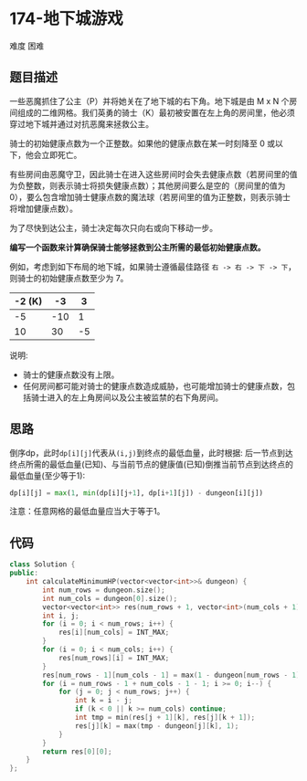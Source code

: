 # 174-地下城游戏

难度 困难



## 题目描述

一些恶魔抓住了公主（P）并将她关在了地下城的右下角。地下城是由 M x N 个房间组成的二维网格。我们英勇的骑士（K）最初被安置在左上角的房间里，他必须穿过地下城并通过对抗恶魔来拯救公主。

骑士的初始健康点数为一个正整数。如果他的健康点数在某一时刻降至 0 或以下，他会立即死亡。

有些房间由恶魔守卫，因此骑士在进入这些房间时会失去健康点数（若房间里的值为负整数，则表示骑士将损失健康点数）；其他房间要么是空的（房间里的值为 0），要么包含增加骑士健康点数的魔法球（若房间里的值为正整数，则表示骑士将增加健康点数）。

为了尽快到达公主，骑士决定每次只向右或向下移动一步。

**编写一个函数来计算确保骑士能够拯救到公主所需的最低初始健康点数。**

例如，考虑到如下布局的地下城，如果骑士遵循最佳路径 `右 -> 右 -> 下 -> 下`，则骑士的初始健康点数至少为 7。

| -2 (K)|-3|3 |
| ---- | ---- | ---- |
| -5 | -10 | 1 |
| 10 | 30 | -5 |

说明:

- 骑士的健康点数没有上限。
- 任何房间都可能对骑士的健康点数造成威胁，也可能增加骑士的健康点数，包括骑士进入的左上角房间以及公主被监禁的右下角房间。



## 思路

倒序dp，此时`dp[i][j]`代表从`(i,j)`到终点的最低血量，此时根据: 后一节点到达终点所需的最低血量(已知)、与当前节点的健康值(已知)倒推当前节点到达终点的最低血量(至少等于1):

```python
dp[i][j] = max(1, min(dp[i][j+1], dp[i+1][j]) - dungeon[i][j])
```

注意：任意网格的最低血量应当大于等于1。



## 代码

```C++
class Solution {
public:
    int calculateMinimumHP(vector<vector<int>>& dungeon) {
        int num_rows = dungeon.size();
        int num_cols = dungeon[0].size();
        vector<vector<int>> res(num_rows + 1, vector<int>(num_cols + 1));
        int i, j;
        for (i = 0; i < num_rows; i++) {
            res[i][num_cols] = INT_MAX;
        }
        for (i = 0; i < num_cols; i++) {
            res[num_rows][i] = INT_MAX;
        }
        res[num_rows - 1][num_cols - 1] = max(1 - dungeon[num_rows - 1][num_cols - 1], 1);
        for (i = num_rows - 1 + num_cols - 1 - 1; i >= 0; i--) {
            for (j = 0; j < num_rows; j++) {
                int k = i - j;
                if (k < 0 || k >= num_cols) continue;
                int tmp = min(res[j + 1][k], res[j][k + 1]);
                res[j][k] = max(tmp - dungeon[j][k], 1);
            }
        }
        return res[0][0];
    }
};
```

